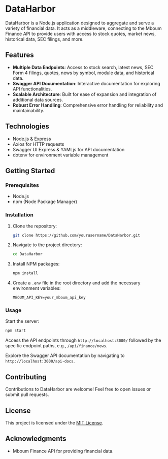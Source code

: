 # DataHarbor

DataHarbor is a Node.js application designed to aggregate and serve a variety of financial data. It acts as a middleware, connecting to the Mboum Finance API to provide users with access to stock quotes, market news, historical data, SEC filings, and more.

## Features

- **Multiple Data Endpoints**: Access to stock search, latest news, SEC Form 4 filings, quotes, news by symbol, module data, and historical data.
- **Swagger API Documentation**: Interactive documentation for exploring API functionalities.
- **Scalable Architecture**: Built for ease of expansion and integration of additional data sources.
- **Robust Error Handling**: Comprehensive error handling for reliability and maintainability.

## Technologies

- Node.js & Express
- Axios for HTTP requests
- Swagger UI Express & YAMLjs for API documentation
- dotenv for environment variable management

## Getting Started

### Prerequisites

- Node.js
- npm (Node Package Manager)

### Installation

1. Clone the repository:

   ```sh
   git clone https://github.com/yourusername/DataHarbor.git
   ```

2. Navigate to the project directory:

   ```sh
   cd DataHarbor
   ```

3. Install NPM packages:

   ```sh
   npm install
   ```

4. Create a `.env` file in the root directory and add the necessary environment variables:

   ```
   MBOUM_API_KEY=your_mboum_api_key
   
   ```

### Usage

Start the server:

```sh
npm start
```

Access the API endpoints through `http://localhost:3000/` followed by the specific endpoint paths, e.g., `/api/finance/news`.

Explore the Swagger API documentation by navigating to `http://localhost:3000/api-docs`.

## Contributing

Contributions to DataHarbor are welcome! Feel free to open issues or submit pull requests.

## License

This project is licensed under the [MIT License](LICENSE).

## Acknowledgments

- Mboum Finance API for providing financial data.
